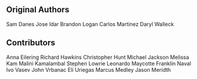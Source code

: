 Original Authors
----------------
Sam Danes
Jose Idar
Brandon Logan
Carlos Martinez
Daryl Walleck

Contributors
------------
Anna Eilering
Richard Hawkins
Christopher Hunt
Michael Jackson
Melissa Kam
Malini Kamalambal
Stephen Lowrie
Leonardo Maycotte
Franklin Naval
Ivo Vasev
John Vrbanac
Eli Uriegas
Marcus Medley
Jason Meridth
